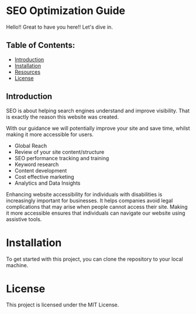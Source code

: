 # SEO Optimization Guide

Hello!! Great to have you here!! Let's dive in.

## Table of Contents:
* [Introduction](#introduction)
* [Installation](Installation)
* [Resources](Resources)
* [License](License)


## Introduction
SEO is about helping search engines understand and improve visibility. That is exactly the reason this website was created.

With our guidance we will potentially improve your site and save time, whilst making it more accessible for users.

- Global Reach
- Review of your site content/structure
- SEO performance tracking and training
- Keyword research
- Content development
- Cost effective marketing
- Analytics and Data Insights

Enhancing website accessibility for individuals with disabilities is increasingly important for businesses.
It helps companies avoid legal complications that may arise when people cannot access their site. Making it more accessible ensures that individuals can navigate our website using assistive tools.


# Installation
To get started with this project, you can clone the repository to your local machine.

# License

This project is licensed under the MIT License.